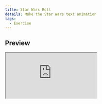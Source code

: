 ```yaml
---
title: Star Wars Roll
details: Make the Star Wars text animation
tags:
  - Exercise
---
```


## Preview

<iframe
style={{width:"100%", minHeight:500}}
src="https://jsfiddle.net/201flaviosilva/4yuoza3m/show"></iframe>
